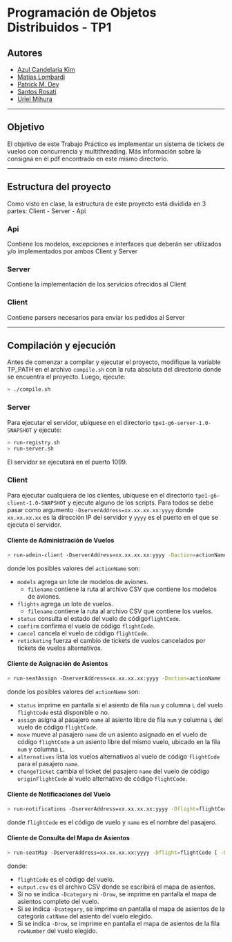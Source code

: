 # Programación de Objetos Distribuidos - TP1

## Autores

- [Azul Candelaria Kim](https://github.com/AzuCande)
- [Matias Lombardi](https://github.com/matiaslombardi)
- [Patrick M. Dey](https://github.com/patrickmdey)
- [Santos Rosati](https://github.com/srosati)
- [Uriel Mihura](https://github.com/uri-99)

---------------------------------------------------------------------------------

## Objetivo

El objetivo de este Trabajo Práctico es implementar un sistema de tickets de vuelos con concurrencia y multithreading.
Más información sobre la consigna en el pdf encontrado en este mismo directorio.

---------------------------------------------------------------------------------

## Estructura del proyecto
Como visto en clase, la estructura de este proyecto está dividida en 3 partes:
Client - Server - Api

### Api
Contiene los modelos, excepciones e interfaces que deberán ser utilizados y/o implementados por ambos Client y Server

### Server
Contiene la implementación de los servicios ofrecidos al Client

### Client
Contiene parsers necesarios para envíar los pedidos al Server


---------------------------------------------------------------------------------

## Compilación y ejecución
Antes de comenzar a compilar y ejecutar el proyecto, modifique la variable TP_PATH en el archivo `compile.sh` con la ruta absoluta del directorio donde se encuentra el proyecto.
Luego, ejecute:
```bash
> ./compile.sh
```

### Server
Para ejecutar el servidor, ubíquese en el directorio `tpe1-g6-server-1.0-SNAPSHOT` y ejecute:
```bash
> run-registry.sh
> run-server.sh
```
El servidor se ejecutará en el puerto 1099.

### Client
Para ejecutar cualquiera de los clientes, ubíquese en el directorio `tpe1-g6-client-1.0-SNAPSHOT` y ejecute alguno de los scripts.
Para todos se debe pasar como argumento `-DserverAddress=xx.xx.xx.xx:yyyy` donde `xx.xx.xx.xx` es la dirección IP del servidor y `yyyy` es el puerto en el que se ejecuta el servidor.

#### Cliente de Administración de Vuelos

```bash
> run-admin-client -DserverAddress=xx.xx.xx.xx:yyyy -Daction=actionName [ -DinPath=filename | -Dflight=flightCode ]
```
donde los posibles valores del `actionName` son:
  * `models` agrega un lote de modelos de aviones.
    * `filename` contiene la ruta al archivo CSV que contiene los modelos de aviones.
  * `flights` agrega un lote de vuelos.
    * `filename` contiene la ruta al archivo CSV que contiene los vuelos.
  * `status` consulta el estado del vuelo de código`flightCode`.
  * `confirm` confirma el vuelo de código `flightCode`.
  * `cancel` cancela el vuelo de código `flightCode`.
  * `reticketing` fuerza el cambio de tickets de vuelos cancelados por tickets de vuelos alternativos.

#### Cliente de Asignación de Asientos

```bash
> run-seatAssign -DserverAddress=xx.xx.xx.xx:yyyy -Daction=actionName -Dflight=flightCode [ -Dpassenger=name | -Drow=num | -Dcol=L | -DoriginalFlight=originFlightCode ]
```

donde los posibles valores del `actionName` son:
  * `status` imprime en pantalla si el asiento de fila `num` y columna `L` del vuelo `flightCode` está disponible o no.
  * `assign` asigna al pasajero `name` al asiento libre de fila `num` y columna `L` del vuelo de código `flightCode`.
  * `move` mueve al pasajero `name` de un asiento asignado en el vuelo de código `flightCode` a un asiento libre del mismo vuelo, ubicado en la fila `num` y columna `L`.
  * `alternatives` lista los vuelos alternativos al vuelo de código `flightCode` para el pasajero `name`.
  * `changeTicket` cambia el ticket del pasajero `name` del vuelo de código `originFlightCode` al vuelo alternativo de código `flightCode`.

#### Cliente de Notificaciones del Vuelo
    
```bash
> run-notifications -DserverAddress=xx.xx.xx.xx:yyyy -Dflight=flightCode -Dpassenger=name
```

donde `flightCode` es el código de vuelo y `name` es el nombre del pasajero.

#### Cliente de Consulta del Mapa de Asientos

```bash
> run-seatMap -DserverAddress=xx.xx.xx.xx:yyyy -Dflight=flightCode [ -Dcategory=catName | -Drow=rowNumber ] -DoutPath=output.csv
```

donde:
* `flightCode` es el código del vuelo.
* `output.csv` es el archivo CSV donde se escribirá el mapa de asientos.
* Si no se indica `-Dcategory` ni `-Drow`, se imprime en pantalla el mapa de asientos completo del vuelo.
* Si se indica `-Dcategory`, se imprime en pantalla el mapa de asientos de la categoría `catName` del asiento del vuelo elegido.
* Si se indica `-Drow`, se imprime en pantalla el mapa de asientos de la fila `rowNumber` del vuelo elegido.
